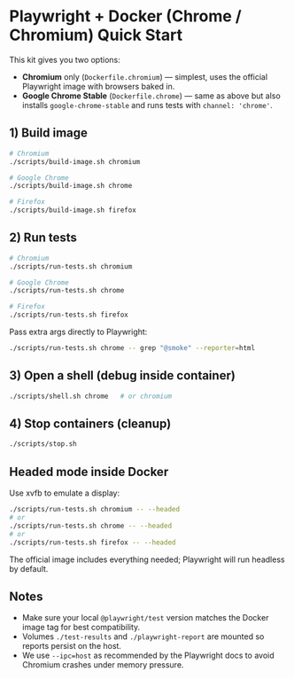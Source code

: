 # Playwright + Docker (Chrome / Chromium) Quick Start

This kit gives you two options:
- **Chromium** only (`Dockerfile.chromium`) — simplest, uses the official Playwright image with browsers baked in.
- **Google Chrome Stable** (`Dockerfile.chrome`) — same as above but also installs `google-chrome-stable` and runs tests with `channel: 'chrome'`.

## 1) Build image
```bash
# Chromium
./scripts/build-image.sh chromium

# Google Chrome
./scripts/build-image.sh chrome

# Firefox
./scripts/build-image.sh firefox
```

## 2) Run tests
```bash
# Chromium
./scripts/run-tests.sh chromium

# Google Chrome
./scripts/run-tests.sh chrome

# Firefox
./scripts/run-tests.sh firefox
```

Pass extra args directly to Playwright:
```bash
./scripts/run-tests.sh chrome -- grep "@smoke" --reporter=html
```

## 3) Open a shell (debug inside container)
```bash
./scripts/shell.sh chrome   # or chromium
```

## 4) Stop containers (cleanup)
```bash
./scripts/stop.sh
```

## Headed mode inside Docker
Use xvfb to emulate a display:
```bash
./scripts/run-tests.sh chromium -- --headed
# or
./scripts/run-tests.sh chrome -- --headed
# or 
./scripts/run-tests.sh firefox -- --headed
```
The official image includes everything needed; Playwright will run headless by default.

## Notes
- Make sure your local `@playwright/test` version matches the Docker image tag for best compatibility.
- Volumes `./test-results` and `./playwright-report` are mounted so reports persist on the host.
- We use `--ipc=host` as recommended by the Playwright docs to avoid Chromium crashes under memory pressure.
